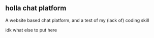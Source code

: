 ## holla chat platform

A website based chat platform, and a test of my (lack of) coding skill

idk what else to put here